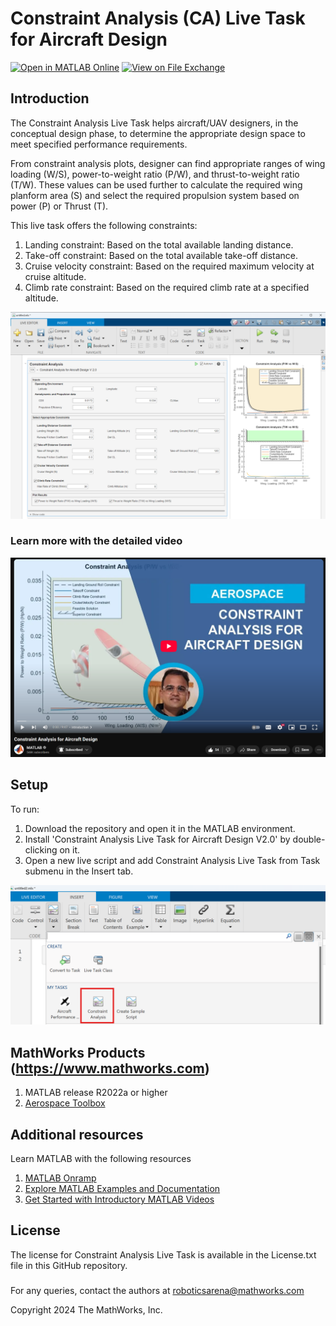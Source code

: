 # Constraint Analysis (CA) Live Task for Aircraft Design

[![Open in MATLAB Online](https://www.mathworks.com/images/responsive/global/open-in-matlab-online.svg)](https://matlab.mathworks.com/open/github/v1?repo=mathworks/Constraint-Analysis-Live-Task-for-Aircraft-Design)
[![View <File Exchange Title> on File Exchange](https://www.mathworks.com/matlabcentral/images/matlab-file-exchange.svg)](https://in.mathworks.com/matlabcentral/fileexchange/169362-constraint-analysis-live-task-for-aircraft-design)

<!-- Add this icon to the README if this repo also appears on File Exchange via the "Connect to GitHub" feature --><!-- Add this icon to the README if this repo also appears on File Exchange via the "Connect to GitHub" feature --><!-- Add this icon to the README if this repo also appears on File Exchange via the "Connect to GitHub" feature --><!-- Add .this icon to the README if this repo also appears on File Exchange via the "Connect to GitHub" feature --><!-- Add this icon to the README if this repo also appears on File Exchange via the "Connect to GitHub" feature --><!-- Add this icon to the README if this repo also appears on File Exchange via the "Connect to GitHub" feature --><!-- Add this icon to the README if this repo also appears on File Exchange via the "Connect to GitHub" feature --><!-- Add this icon to the README if this repo also appears on File Exchange via the "Connect to GitHub" feature --><!-- Add this icon to the README if this repo also appears on File Exchange via the "Connect to GitHub" feature --><!-- Add this icon to the README if this repo also appears on File Exchange via the "Connect to GitHub" feature --><!-- Add this icon to the README if this repo also appears on File Exchange via the "Connect to GitHub" feature --><!-- Add this icon to the README if this repo also appears on File Exchange via the "Connect to GitHub" feature --><!-- Add this icon to the README if this repo also appears on File Exchange via the "Connect to GitHub" feature --><!-- Add this icon to the README if this repo also appears on File Exchange via the "Connect to GitHub" feature --><!-- Add this icon to the README if this repo also appears on File Exchange via the "Connect to GitHub" feature --> 



## Introduction



The Constraint Analysis Live Task helps aircraft/UAV designers, in the conceptual design phase, to determine the appropriate design space to meet specified performance requirements. 

From constraint analysis plots, designer can find appropriate ranges of wing loading (W/S), power-to-weight ratio (P/W), and thrust-to-weight ratio (T/W). These values can be used further to calculate the required wing planform area (S) and select the required propulsion system based on power (P) or Thrust (T).

This live task offers the following constraints:
1.	Landing constraint: Based on the total available landing distance.
2.	Take-off constraint: Based on the total available take-off distance.
3.	Cruise velocity constraint: Based on the required maximum velocity at cruise altitude.
4.	Climb rate constraint: Based on the required climb rate at a specified altitude.

<tr>
<td> <img src="Images/LiveTask.png" alt="Constraint Analysis Live Task Example" width="800px"/> </td> 
</tr>

### Learn more with the detailed video

<a href="https://www.youtube.com/watch?v=m4_I4ENg_cc" target="_blank">
  <img src="Images/YT Thumbanil.png" alt="Watch the video" width="800">
</a>



<!-- ## How to use it?
For detailed information on various inputs-outputs, and how to use the Constraint Analysis Live Task, please refer [Live Task Documentation](Live_Task_Documentation.md).  -->


## Setup
To run: 
1.	Download the repository and open it in the MATLAB environment.
2.	Install 'Constraint Analysis Live Task for Aircraft Design V2.0' by double-clicking on it.
3.	Open a new live script and add Constraint Analysis Live Task from Task submenu in the Insert tab.
 <td> <img src="Images/CASearch.png" alt="CA Search" width="800px""/> </td>


## MathWorks Products (https://www.mathworks.com)
<!--- Make sure you have a License.txt within your Repo --->
1. MATLAB release R2022a or higher
2. [Aerospace Toolbox](https://in.mathworks.com/help/aerotbx/)


## Additional resources
Learn MATLAB with the following resources
1. [MATLAB Onramp](https://matlabacademy.mathworks.com/details/matlab-onramp/gettingstarted)
2. [Explore MATLAB  Examples and Documentation](https://in.mathworks.com/help/matlab/getting-started-with-matlab.html)
3. [Get Started with Introductory MATLAB Videos](https://in.mathworks.com/videos.html#matlabgetstarted)

## License
<!--- Make sure you have a License.txt within your Repo --->

The license for Constraint Analysis Live Task is available in the License.txt file in this GitHub repository.




### 


For any queries, contact the authors at roboticsarena@mathworks.com
<!--- Make sure you have a License.txt within your Repo --->




<!--- Make sure you have a License.txt within your Repo --->
Copyright 2024 The MathWorks, Inc.





